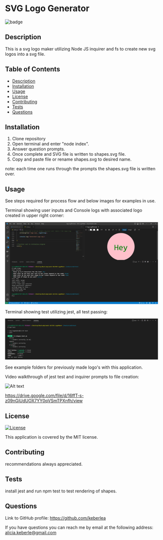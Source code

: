 # SVG Logo Generator
  
![badge](https://img.shields.io/badge/License-MIT-yellow.svg)
  

## Description
This is a svg logo maker utilizing Node JS inquirer and fs to create new svg logos into a svg file.

## Table of Contents
- [Description](#Description)
- [Installation](#Installation)
- [Usage](#Usage)
- [License](#License)
- [Contributing](#Contributing)
- [Tests](#Tests)
- [Questions](#Questions)

## Installation
1. Clone repository 
2. Open terminal and enter "node index". 
3. Answer question prompts. 
4. Once complete and SVG file is written to shapes.svg file. 
5. Copy and paste file or rename shapes.svg to desired name. 

note: each time one runs through the prompts the shapes.svg file is written over.

## Usage
See steps required for process flow and below images for examples in use.

Terminal showing user inputs and Console logs with associated logo created in upper right corner:

![Alt text](Images/terminalandSVG.png) 

Terminal showing test utilizing jest, all test passing:

![Alt text](Images/npmTestTerminal.png)

See example folders for previously made logo's with this application.

Video walkthrough of jest test and inquirer prompts to file creation:

![Alt text](Images/svgLogoMakerWalkThrough.gif)

https://drive.google.com/file/d/16ffT-s-z09nGiUdUOX7YY0qVSmTPXnfh/view

## License 
  
[![License](https://img.shields.io/badge/License-MIT-yellow.svg)](https://opensource.org/licenses/https://opensource.org/licenses/MIT)

This application is covered by the MIT license.
  
## Contributing
recommendations always appreciated.

## Tests
install jest and run npm test to test rendering of shapes.

## Questions
Link to GitHub profile: https://github.com/keberlea
  
If you have questions you can reach me by email at the following address: alicia.keberle@gmail.com
  

